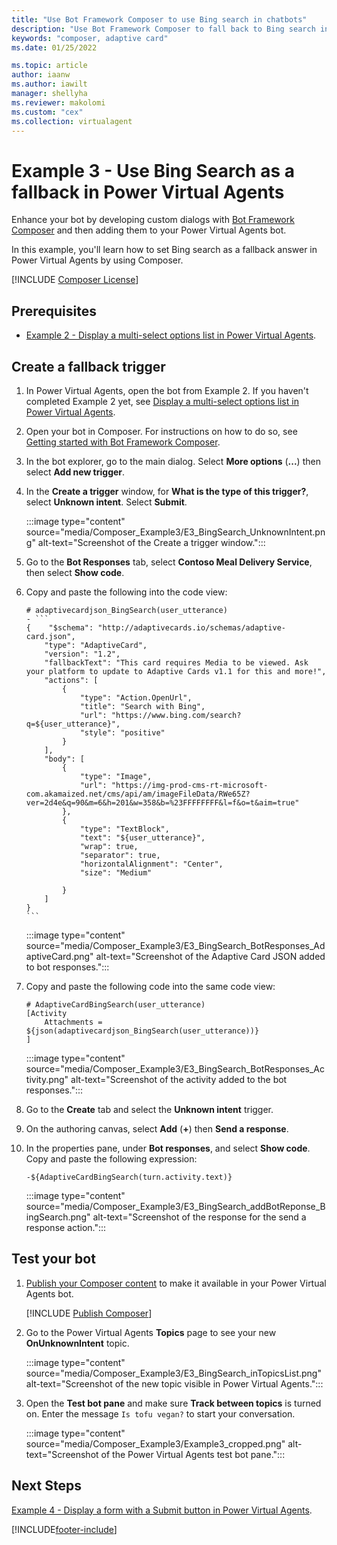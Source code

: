 ```yaml
---
title: "Use Bot Framework Composer to use Bing search in chatbots"
description: "Use Bot Framework Composer to fall back to Bing search in your Power Virtual Agents chatbot."
keywords: "composer, adaptive card"
ms.date: 01/25/2022

ms.topic: article
author: iaanw
ms.author: iawilt
manager: shellyha
ms.reviewer: makolomi
ms.custom: "cex"
ms.collection: virtualagent
---
```


# Example 3 - Use Bing Search as a fallback in Power Virtual Agents

Enhance your bot by developing custom dialogs with [Bot Framework Composer](/composer/) and then adding them to your Power Virtual Agents bot.

In this example, you'll learn how to set Bing search as a fallback answer in Power Virtual Agents by using Composer.

[!INCLUDE [Composer License](includes/composer-license.md)]

## Prerequisites

- [Example 2 - Display a multi-select options list in Power Virtual Agents](advanced-bot-framework-composer-example2.md).

## Create a fallback trigger

1. In Power Virtual Agents, open the bot from Example 2. If you haven't completed Example 2 yet, see [Display a multi-select options list in Power Virtual Agents](advanced-bot-framework-composer-example2.md).

1. Open your bot in Composer. For instructions on how to do so, see [Getting started with Bot Framework Composer](advanced-bot-framework-composer-fundamentals.md#open-your-bot-in-composer).

1. In the bot explorer, go to the main dialog. Select **More options** (**...**) then select **Add new trigger**.

1. In the **Create a trigger** window, for **What is the type of this trigger?**, select **Unknown intent**. Select **Submit**.

    :::image type="content" source="media/Composer_Example3/E3_BingSearch_UnknownIntent.png" alt-text="Screenshot of the Create a trigger window.":::

1. Go to the **Bot Responses** tab, select **Contoso Meal Delivery Service**, then select **Show code**.

1. Copy and paste the following into the code view:

    ````lg
    # adaptivecardjson_BingSearch(user_utterance)
    - ```
    {    "$schema": "http://adaptivecards.io/schemas/adaptive-card.json",
        "type": "AdaptiveCard",
        "version": "1.2",
        "fallbackText": "This card requires Media to be viewed. Ask your platform to update to Adaptive Cards v1.1 for this and more!",
        "actions": [
            {
                "type": "Action.OpenUrl",
                "title": "Search with Bing",
                "url": "https://www.bing.com/search?q=${user_utterance}",
                "style": "positive"
            }
        ],
        "body": [
            {
                "type": "Image",
                "url": "https://img-prod-cms-rt-microsoft-com.akamaized.net/cms/api/am/imageFileData/RWe65Z?ver=2d4e&q=90&m=6&h=201&w=358&b=%23FFFFFFFF&l=f&o=t&aim=true"
            },
            {
                "type": "TextBlock",
                "text": "${user_utterance}",
                "wrap": true,
                "separator": true,
                "horizontalAlignment": "Center",
                "size": "Medium"
                
            }
        ]
    }
    ```
    ````

    :::image type="content" source="media/Composer_Example3/E3_BingSearch_BotResponses_AdaptiveCard.png" alt-text="Screenshot of the Adaptive Card JSON added to bot responses.":::

1. Copy and paste the following code into the same code view:

    ```lg
    # AdaptiveCardBingSearch(user_utterance)
    [Activity
        Attachments = ${json(adaptivecardjson_BingSearch(user_utterance))}
    ]

    ```

    :::image type="content" source="media/Composer_Example3/E3_BingSearch_BotResponses_Activity.png" alt-text="Screenshot of the activity added to the bot responses.":::

1. Go to the **Create** tab and select the **Unknown intent** trigger.

1. On the authoring canvas, select **Add** (**+**) then **Send a response**.

1. In the properties pane, under **Bot responses**, and select **Show code**. Copy and paste the following expression:

    ```lg
    -${AdaptiveCardBingSearch(turn.activity.text)}
    ```

    :::image type="content" source="media/Composer_Example3/E3_BingSearch_addBotReponse_BingSearch.png" alt-text="Screenshot of the response for the send a response action.":::

## Test your bot

1. [Publish your Composer content](advanced-bot-framework-composer-fundamentals.md#test-composer-content-within-power-virtual-agents) to make it available in your Power Virtual Agents bot.

    [!INCLUDE [Publish Composer](includes/composer-publish-note.md)]

1. Go to the Power Virtual Agents **Topics** page to see your new **OnUnknownIntent** topic.

    :::image type="content" source="media/Composer_Example3/E3_BingSearch_inTopicsList.png" alt-text="Screenshot of the new topic visible in Power Virtual Agents.":::

1. Open the **Test bot pane** and make sure **Track between topics** is turned on. Enter the message `Is tofu vegan?` to start your conversation.

    :::image type="content" source="media/Composer_Example3/Example3_cropped.png" alt-text="Screenshot of the Power Virtual Agents test bot pane.":::

## Next Steps

[Example 4 - Display a form with a Submit button in Power Virtual Agents](advanced-bot-framework-composer-example4.md).

[!INCLUDE[footer-include](includes/footer-banner.md)]
